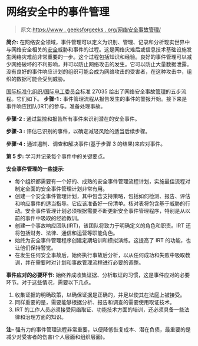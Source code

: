 # 网络安全中的事件管理

> 原文:[https://www . geeksforgeeks . org/网络安全事故管理/](https://www.geeksforgeeks.org/incident-management-in-cyber-security/)

**简介:**
在网络安全领域，事件管理可以定义为识别、管理、记录和分析现实世界中与网络安全相关的[安全](https://www.geeksforgeeks.org/information-security-and-computer-forensics/)威胁和事件的过程。这是网络灾难后或信息技术基础设施发生网络灾难前非常重要的一步。这个过程包括知识和经验。良好的事件管理可以减少网络破坏的不利影响，并可以防止网络攻击的发生。它可以防止大量数据泄露。没有良好的事件响应计划的组织可能会成为网络攻击的受害者，在这种攻击中，组织的数据可能会受到威胁。

[国际标准化组织/国际电工委员会](https://www.geeksforgeeks.org/iso-iec-9126-in-software-engineering/)标准 27035 给出了网络安全事故[管理](https://www.geeksforgeeks.org/risk-management-for-information-security-set-2/)的五步流程。它们如下。
**步骤-1 :**
事件管理流程从报告发生的事件的警报开始。接下来是事件响应团队(IRT)的参与。准备处理事故。

**步骤-2 :**
通过监控和报告所有事件来识别潜在的安全事件。

**步骤-3 :**
评估已识别的事件，以确定减轻风险的适当后续步骤。

**步骤-4 :**
通过遏制、调查和解决事件(基于步骤 3 的结果)来应对事件。

**第 5 步:**
学习并记录每个事件中的关键要点。

**安全事件管理的一些提示:**

*   每个组织都需要有一个好的、成熟的安全事件管理流程计划，实施最佳流程对制定全面的安全事件管理计划非常有用。
*   创建一个安全事件管理计划，其中包含支持策略，包括如何检测、报告、评估和响应事件的适当指导。它应该准备好一份清单。核对表将包含基于威胁的行动。安全事件管理计划必须根据需要不断更新安全事件管理程序，特别是从以前的事件中吸取的经验教训。
*   创建一个事故响应团队(IRT)，该团队将致力于明确定义的角色和职责。IRT 还将包括财务、法律、通信和运营等职能角色。
*   始终为安全事件管理程序创建定期培训和模拟演练。这提高了 IRT 的功能，也让他们保持警觉。
*   在发生任何安全事故后，始终执行事故后分析，以从任何成功和失败中吸取教训，并在需要时对计划和事故管理流程进行必要的调整。

**事件应对的必要环节:**
始终养成收集证据、分析取证的习惯，这是事件应对的必要环节。对于这些情况，需要以下几点。

1.  收集证据的明确政策，以确保证据是正确的，并足以使其在法庭上被接受。
2.  同样重要的是，需要能够根据分析、报告和调查的需要使用取证技术。
3.  IRT 的工作人员必须接受网络取证、功能技术方面的培训，还必须具备一些法律和治理方面的知识。

**注–**
强有力的事件管理流程非常重要，以便降低恢复成本、潜在负债，最重要的是减少对受害者的伤害(个人层面和组织层面)。
